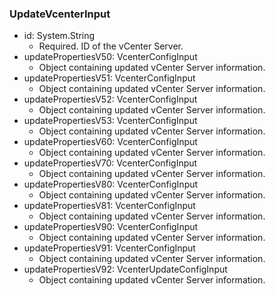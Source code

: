 ### UpdateVcenterInput


- id: System.String
  - Required. ID of the vCenter Server.
- updatePropertiesV50: VcenterConfigInput
  - Object containing updated vCenter Server information.
- updatePropertiesV51: VcenterConfigInput
  - Object containing updated vCenter Server information.
- updatePropertiesV52: VcenterConfigInput
  - Object containing updated vCenter Server information.
- updatePropertiesV53: VcenterConfigInput
  - Object containing updated vCenter Server information.
- updatePropertiesV60: VcenterConfigInput
  - Object containing updated vCenter Server information.
- updatePropertiesV70: VcenterConfigInput
  - Object containing updated vCenter Server information.
- updatePropertiesV80: VcenterConfigInput
  - Object containing updated vCenter Server information.
- updatePropertiesV81: VcenterConfigInput
  - Object containing updated vCenter Server information.
- updatePropertiesV90: VcenterConfigInput
  - Object containing updated vCenter Server information.
- updatePropertiesV91: VcenterConfigInput
  - Object containing updated vCenter Server information.
- updatePropertiesV92: VcenterUpdateConfigInput
  - Object containing updated vCenter Server information.
